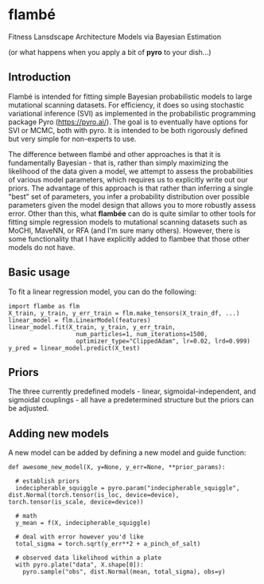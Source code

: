 # flambé
Fitness Lansdscape Architecture Models via Bayesian Estimation 

(or what happens when you apply a bit of **pyro** to your dish...)

## Introduction
Flambé is intended for fitting simple Bayesian probabilistic models to large mutational scanning datasets. For efficiency, it does so using stochastic variational inference (SVI) as implemented in the probabilistic programming package Pyro (https://pyro.ai/). The goal is to eventually have options for SVI or MCMC, both with pyro. It is intended to be both rigorously defined but very simple for non-experts to use.

The difference between flambé and other approaches is that it is fundamentally Bayesian - that is, rather than simply maximizing the likelihood of the data given a model, we attempt to assess the probabilities of various model parameters, which requires us to explicitly write out our priors. The advantage of this approach is that rather than inferring a single "best" set of parameters, you infer a probability distribution over possible parameters given the model design that allows you to more robustly assess error. Other than this, what **flambée** can do is quite similar to other tools for fitting simple regression models to mutational scanning datasets such as MoCHI, MaveNN, or RFA (and I'm sure many others). However, there is some functionality that I have explicitly added to flambee that those other models do not have.

## Basic usage
To fit a linear regression model, you can do the following:

```
import flambe as flm
X_train, y_train, y_err_train = flm.make_tensors(X_train_df, ...)
linear_model = flm.LinearModel(features)
linear_model.fit(X_train, y_train, y_err_train, 
                   num_particles=1, num_iterations=1500,
                   optimizer_type="ClippedAdam", lr=0.02, lrd=0.999)
y_pred = linear_model.predict(X_test)
```

## Priors
The three currently predefined models - linear, sigmoidal-independent, and sigmoidal couplings - all have a predetermined structure but the priors can be adjusted.

## Adding new models
A new model can be added by defining a new model and guide function:

```
def awesome_new_model(X, y=None, y_err=None, **prior_params):

  # establish priors
  indecipherable_squiggle = pyro.param("indecipherable_squiggle", dist.Normal(torch.tensor(is_loc, device=device), torch.tensor(is_scale, device=device))

  # math
  y_mean = f(X, indecipherable_squiggle)

  # deal with error however you'd like
  total_sigma = torch.sqrt(y_err**2 + a_pinch_of_salt)

  # observed data likelihood within a plate
  with pyro.plate("data", X.shape[0]):  
    pyro.sample("obs", dist.Normal(mean, total_sigma), obs=y)
```
